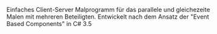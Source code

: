 Einfaches Client-Server Malprogramm für das parallele und gleichezeite Malen mit mehreren Beteiligten. Entwickelt nach dem Ansatz der "Event Based Components" in C# 3.5